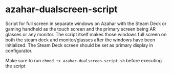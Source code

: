 # azahar-dualscreen-script
Script for full screen in separate windows on Azahar with the Steam Deck or gaming handheld as the touch screen and the primary screen being AR glasses or any monitor. The script itself makes those windows full screen on both the steam deck and monitor/glasses after the windows have been initialized. The Steam Deck screen should be set as primary display in configurator.

Make sure to run ```chmod +x azahar-dualscreen-script.sh``` before executing the script
